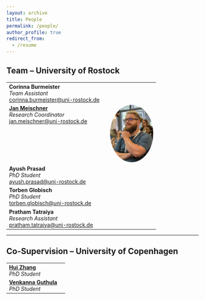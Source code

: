 ```yaml
---
layout: archive
title: People
permalink: /people/
author_profile: true
redirect_from:
  - /resume
---
```


## Team – University of Rostock

<table border="0" style="border-collapse:collapse;">
<tr>
  <td style="border:none; vertical-align:top;">
    <b>Corinna Burmeister</b><br/>
    <i>Team Assistant</i><br/>
    <a href="mailto:corinna.burmeister@uni-rostock.de">corinna.burmeister@uni-rostock.de</a>
  </td>
  <td></td>
</tr>
<tr>
  <td style="border:none; vertical-align:top;">
    <b><a href="https://jmeischner.com">Jan Meischner</a></b><br/>
    <i>Research Coordinator</i><br/>
    <a href="mailto:jan.meischner@uni-rostock.de">jan.meischner@uni-rostock.de</a>
  </td>
  <td style="vertical-align:top; text-align:right;">
    <img src="../images/jmeischner.jpg" alt="Jan Meischner" height="150" style="height:150px; width:auto; max-width:150px; border-radius:50%; margin-left:1em;"/>
  </td>
</tr>
<tr>
  <td style="border:none; vertical-align:top;">
    <b>Ayush Prasad</b><br/>
    <i>PhD Student</i><br/>
    <a href="mailto:ayush.prasad@uni-rostock.de">ayush.prasad@uni-rostock.de</a>
  </td>
  <td></td>
</tr>
<tr>
  <td style="border:none; vertical-align:top;">
    <b>Torben Globisch</b><br/>
    <i>PhD Student</i><br/>
    <a href="mailto:torben.globisch@uni-rostock.de">torben.globisch@uni-rostock.de</a>
  </td>
  <td></td>
</tr>
<tr>
  <td style="border:none; vertical-align:top;">
    <b>Pratham Tatraiya</b><br/>
    <i>Research Assistant</i><br/>
    <a href="mailto:pratham.tatraiya@uni-rostock.de">pratham.tatraiya@uni-rostock.de</a>
  </td>
  <td></td>
</tr>
</table>


---

## Co-Supervision – University of Copenhagen

<table border="0" style="border-collapse:collapse;">
<tr>
  <td style="border:none; vertical-align:top;">
    <b><a href="https://researchprofiles.ku.dk/en/persons/hui-zhang">Hui Zhang</a></b><br/>
    <i>PhD Student</i>
  </td>
  <td></td>
</tr>
<tr>
  <td style="border:none; vertical-align:top;">
    <b><a href="https://researchprofiles.ku.dk/en/persons/venkanna-babu-guthula">Venkanna Guthula</a></b><br/>
    <i>PhD Student</i>
  </td>
  <td></td>
</tr>
</table>


